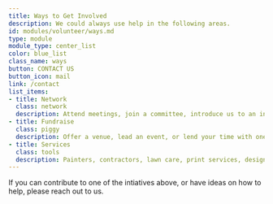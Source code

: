 ```yaml
---
title: Ways to Get Involved
description: We could always use help in the following areas.
id: modules/volunteer/ways.md
type: module
module_type: center_list
color: blue_list
class_name: ways
button: CONTACT US
button_icon: mail
link: /contact
list_items:
- title: Network
  class: network
  description: Attend meetings, join a committee, introduce us to an influential person, or otherwise help guide FNSE.
- title: Fundraise
  class: piggy 
  description: Offer a venue, lead an event, or lend your time with one of our existing fundraisers.
- title: Services
  class: tools
  description: Painters, contractors, lawn care, print services, design, IT. You name it, we’re would love to hear from you.
---
```

If you can contribute to one of the intiatives above, or have ideas on how to help, please reach out to us.